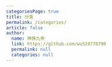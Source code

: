 ```yaml
---
categoriesPage: true
title: 分类
permalink: /categories/
article: false
author: 
  name: 神族九帝
  link: https://github.com/wu529778790
  permalink: null
  categories: null
---
```

